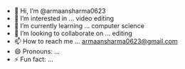 - 👋 Hi, I’m @armaansharma0623
- 👀 I’m interested in ... video editing
- 🌱 I’m currently learning ... computer science
- 💞️ I’m looking to collaborate on ... editing
- 📫 How to reach me ... armaansharma0623@gmail.com
- 😄 Pronouns: ...
- ⚡ Fun fact: ...

<!---
armaansharma0623/armaansharma0623 is a ✨ special ✨ repository because its `README.md` (this file) appears on your GitHub profile.
You can click the Preview link to take a look at your changes.
--->
